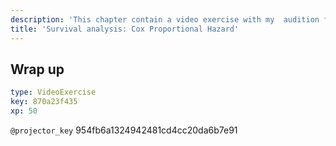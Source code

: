 ```yaml
---
description: 'This chapter contain a video exercise with my  audition for  the course ''Survival Analysis with Python'''
title: 'Survival analysis: Cox Proportional Hazard'
---
```


## Wrap up

```yaml
type: VideoExercise
key: 870a23f435
xp: 50
```

`@projector_key`
954fb6a1324942481cd4cc20da6b7e91
